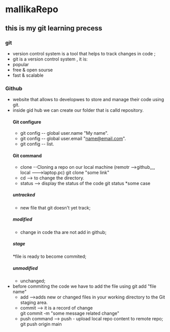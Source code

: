 # mallikaRepo
## this is my git learning precess <br>
### git 
* version control system is a tool that helps to track changes in code ;
* git is a version control system , it is:
* popular
* free & open sourse
* fast & scalable
 ### Github
 * website that allows to developwes to store and manage their code using git.
 * inside gid hub we can create our folder that is calld repository.
   #### Git configure
   * git config -- global user.name "My name".
   * git config -- global user.email "name@email.com".
   * git config -- list.
   #### Git command
   * clone
     --Cloning a repo on our local machine  (remotr -->github,,,, local --->laptop.pc)
   git clone "some link"
   * cd --> to change the directory.
   * status
      --> display the status of the code
     git status
 *some case 
    ##### untracked
    * new file that git doesn't yet track; <br>
    ##### modified
    * change in code tha are not add in github; <br>
    ##### stage
    *file is ready to become commited;<br>
    ##### unmodified
    * unchanged;
  * before commiting the code we have to add the file using
    git add "file name"
    * add
    -->adds new or changed files in your working directory to the Git staging area.
    * commit
     --> it is a record of change  
     git commit -m "some message related change"
    * push command
    --> push - upload local repo content to remote repo;
      git push origin main
    
